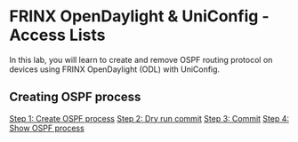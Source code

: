 # FRINX OpenDaylight & UniConfig - Access Lists

In this lab, you will learn to create and remove OSPF routing protocol on devices using FRINX OpenDaylight (ODL) with UniConfig. 


## Creating OSPF process

[Step 1: Create OSPF process](1.md)
[Step 2: Dry run commit](2.md)
[Step 3: Commit](3.md)
[Step 4: Show OSPF process](4.md)